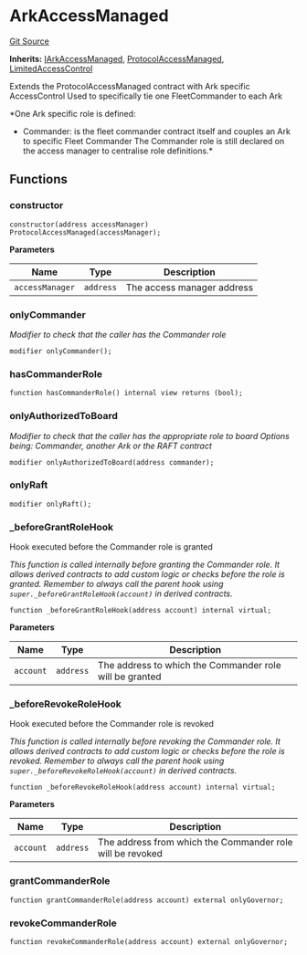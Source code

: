 # ArkAccessManaged
[Git Source](https://github.com/OasisDEX/summer-earn-protocol/blob/f5de2d90d66614e7bd59fd42a9d06b870fe474cd/src/contracts/ArkAccessManaged.sol)

**Inherits:**
[IArkAccessManaged](/src/interfaces/IArkAccessManaged.sol/interface.IArkAccessManaged.md), [ProtocolAccessManaged](/src/contracts/ProtocolAccessManaged.sol/contract.ProtocolAccessManaged.md), [LimitedAccessControl](/src/contracts/LimitedAccessControl.sol/contract.LimitedAccessControl.md)

Extends the ProtocolAccessManaged contract with Ark specific AccessControl
Used to specifically tie one FleetCommander to each Ark

*One Ark specific role is defined:
- Commander: is the fleet commander contract itself and couples an
Ark to specific Fleet Commander
The Commander role is still declared on the access manager to centralise
role definitions.*


## Functions
### constructor


```solidity
constructor(address accessManager) ProtocolAccessManaged(accessManager);
```
**Parameters**

|Name|Type|Description|
|----|----|-----------|
|`accessManager`|`address`|The access manager address|


### onlyCommander

*Modifier to check that the caller has the Commander role*


```solidity
modifier onlyCommander();
```

### hasCommanderRole


```solidity
function hasCommanderRole() internal view returns (bool);
```

### onlyAuthorizedToBoard

*Modifier to check that the caller has the appropriate role to board
Options being: Commander, another Ark or the RAFT contract*


```solidity
modifier onlyAuthorizedToBoard(address commander);
```

### onlyRaft


```solidity
modifier onlyRaft();
```

### _beforeGrantRoleHook

Hook executed before the Commander role is granted

*This function is called internally before granting the Commander role.
It allows derived contracts to add custom logic or checks before the role is granted.
Remember to always call the parent hook using `super._beforeGrantRoleHook(account)` in derived contracts.*


```solidity
function _beforeGrantRoleHook(address account) internal virtual;
```
**Parameters**

|Name|Type|Description|
|----|----|-----------|
|`account`|`address`|The address to which the Commander role will be granted|


### _beforeRevokeRoleHook

Hook executed before the Commander role is revoked

*This function is called internally before revoking the Commander role.
It allows derived contracts to add custom logic or checks before the role is revoked.
Remember to always call the parent hook using `super._beforeRevokeRoleHook(account)` in derived contracts.*


```solidity
function _beforeRevokeRoleHook(address account) internal virtual;
```
**Parameters**

|Name|Type|Description|
|----|----|-----------|
|`account`|`address`|The address from which the Commander role will be revoked|


### grantCommanderRole


```solidity
function grantCommanderRole(address account) external onlyGovernor;
```

### revokeCommanderRole


```solidity
function revokeCommanderRole(address account) external onlyGovernor;
```

